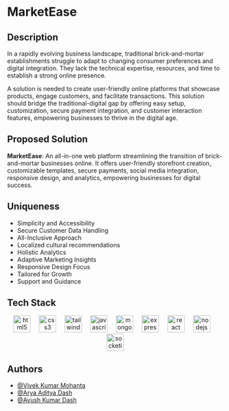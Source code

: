 
# MarketEase

## Description
In a rapidly evolving business landscape, traditional brick-and-mortar establishments struggle to adapt to changing consumer preferences and digital integration. They lack the technical expertise, resources, and time to establish a strong online presence.

A solution is needed to create user-friendly online platforms that showcase products, engage customers, and facilitate transactions. This solution should bridge the traditional-digital gap by offering easy setup, customization, secure payment integration, and customer interaction features, empowering businesses to thrive in the digital age.

## Proposed Solution
**MarketEase**: An all-in-one web platform streamlining the transition of brick-and-mortar businesses online. It offers user-friendly storefront creation, customizable templates, secure payments, social media integration, responsive design, and analytics, empowering businesses for digital success.

## Uniqueness
- Simplicity and Accessibility
- Secure Customer Data Handling
- All-Inclusive Approach
- Localized cultural recommendations
- Holistic Analytics
- Adaptive Marketing Insights
- Responsive Design Focus
- Tailored for Growth
- Support and Guidance

## Tech Stack
<div align="center">
  <img src="https://skillicons.dev/icons?i=html" height="40" alt="html5 logo"  />
  <img width="12" />
  <img src="https://skillicons.dev/icons?i=css" height="40" alt="css3 logo"  />
  <img width="12" />
  <img src="https://skillicons.dev/icons?i=tailwind" height="40" alt="tailwindcss logo"  />
  <img width="12" />
  <img src="https://skillicons.dev/icons?i=js" height="40" alt="javascript logo"  />
  <img width="12" />
  <img src="https://skillicons.dev/icons?i=mongodb" height="40" alt="mongodb logo"  />
  <img width="12" />
  <img src="https://skillicons.dev/icons?i=express" height="40" alt="express logo"  />
  <img width="12" />
  <img src="https://skillicons.dev/icons?i=react" height="40" alt="react logo"  />
  <img width="12" />
  <img src="https://skillicons.dev/icons?i=nodejs" height="40" alt="nodejs logo"  />
  <img width="12" />
  <img src="https://cdn.simpleicons.org/socketdotio/010101" height="40" alt="socketio logo"  />
</div>

## Authors

- [@Vivek Kumar Mohanta](https://github.com/VivekMohanta03)
- [@Arya Aditya Dash](https://github.com/aryaaditya3609)
- [@Ayush Kumar Dash](https://github.com/ROCK1235)
